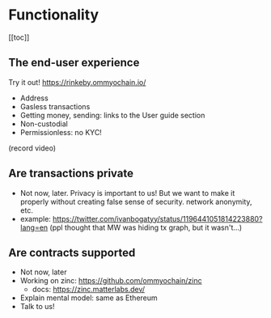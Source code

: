 # Functionality

[[toc]]

## The end-user experience

Try it out! <https://rinkeby.ommyochain.io/>

- Address
- Gasless transactions
- Getting money, sending: links to the User guide section
- Non-custodial
- Permissionless: no KYC!

(record video)

## Are transactions private

- Not now, later. Privacy is important to us! But we want to make it properly without creating false sense of security. network anonymity, etc.
- example: <https://twitter.com/ivanbogatyy/status/1196441051814223880?lang=en> (ppl thought that MW was hiding tx graph, but it wasn't...)

## Are contracts supported

- Not now, later
- Working on zinc: <https://github.com/ommyochain/zinc>
  - docs: <https://zinc.matterlabs.dev/>
- Explain mental model: same as Ethereum
- Talk to us!

